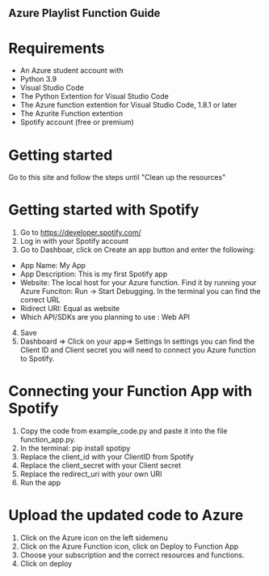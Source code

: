 ## Azure Playlist Function Guide

# Requirements 
- An Azure student account with 
- Python 3.9
- Visual Studio Code
- The Python Extention for Visual Studio Code
- The Azure function extention for Visual Studio Code, 1.8.1 or later
- The Azurite Function extention
- Spotify account (free or premium)


# Getting started
Go to this site and follow the steps until "Clean up the resources"


# Getting started with Spotify
1. Go to https://developer.spotify.com/
2. Log in with your Spotify account
3. Go to Dashboar, click on Create an app button and enter the following:
- App Name: My App
- App Description: This is my first Spotify app
- Website: The local host for your Azure function. Find it by running your Azure Funciton: Run -> Start Debugging. In the terminal you can find the correct URL
- Ridirect URI: Equal as website
- Which API/SDKs are you planning to use : Web API
4. Save
5. Dashboard => Click on your app=>  Settings 
In settings you can find the Client ID and Client secret you will need to connect you Azure function to Spotify. 


# Connecting your Function App with Spotify
1. Copy the code from example_code.py and paste it into the file function_app.py. 
2. In the terminal: pip install spotipy
3. Replace the client_id with your ClientID from Spotify
4. Replace the client_secret with your Client secret
5. Replace the redirect_uri with your own URI
6. Run the app


# Upload the updated code to Azure
1. Click on the Azure icon on the left sidemenu
2. Click on the Azure Function icon, click on Deploy to Function App
3. Choose your subscription and the correct resources and functions.  
4. Click on deploy